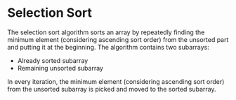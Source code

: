 # Selection Sort
The selection sort algorithm sorts an array by repeatedly finding the minimum element (considering ascending sort order) from the unsorted part and putting it at the beginning. The algorithm contains two subarrays:
* Already sorted subarray
* Remaining unsorted subarray

In every iteration, the minimum element (considering ascending sort order) from the unsorted subarray is picked and moved to the sorted subarray.